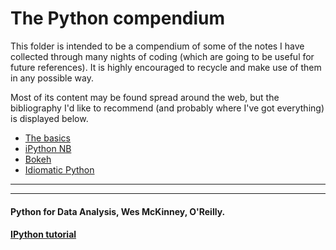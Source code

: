 # The Python compendium

This folder is intended to be a compendium of 
some of the notes I have collected through many nights of 
coding (which are going to be useful for future references). 
It is highly encouraged to recycle and make use of them in any possible way.

Most of its content may be found spread around the web, but 
the bibliography I'd like to recommend (and probably where I've got everything) 
is displayed below.

* [The basics](https://nbviewer.jupyter.org/github/ja-vazquez/Python_compendium/blob/master/The_basics.ipynb)
* [iPython NB](https://nbviewer.jupyter.org/github/ja-vazquez/Python_compendium/blob/master/iPython.ipynb)
* [Bokeh](https://nbviewer.jupyter.org/github/ja-vazquez/Python_compendium/blob/master/Bokeh_examples.ipynb)
* [Idiomatic Python](https://nbviewer.jupyter.org/github/ja-vazquez/Python_compendium/blob/master/Idiomatic_Python.ipynb)

----
----
#### Python for Data Analysis, Wes McKinney, O'Reilly.
#### [IPython tutorial](https://ipython.org/ipython-doc/2/interactive/tutorial.html)

